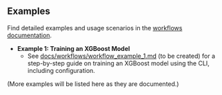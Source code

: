 ## Examples

Find detailed examples and usage scenarios in the [workflows documentation](./docs/workflows/).

- **Example 1: Training an XGBoost Model**
  - See [docs/workflows/workflow_example_1.md](./docs/workflows/workflow_example_1.md) (to be created) for a step-by-step guide on training an XGBoost model using the CLI, including configuration.

<!-- AUTOGEN:EXAMPLES_LIST -->
(More examples will be listed here as they are documented.)
<!-- END_AUTOGEN:EXAMPLES_LIST -->
